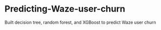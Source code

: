 # Predicting-Waze-user-churn
Built decision tree, random forest, and XGBoost to predict Waze user churn
